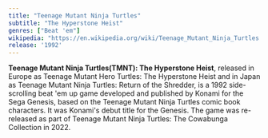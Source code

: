 ```yaml
---
title: "Teenage Mutant Ninja Turtles"
subtitle: "The Hyperstone Heist"
genres: ["Beat 'em"]
wikipedia: "https://en.wikipedia.org/wiki/Teenage_Mutant_Ninja_Turtles:_The_Hyperstone_Heist"
release: '1992'
---
```

**Teenage Mutant Ninja Turtles(TMNT): The Hyperstone Heist**, released in Europe as Teenage Mutant Hero Turtles: The Hyperstone Heist and in Japan as Teenage Mutant Ninja Turtles: Return of the Shredder, is a 1992 side-scrolling beat 'em up game developed and published by Konami for the Sega Genesis, based on the Teenage Mutant Ninja Turtles comic book characters. It was Konami's debut title for the Genesis. The game was re-released as part of Teenage Mutant Ninja Turtles: The Cowabunga Collection in 2022.
